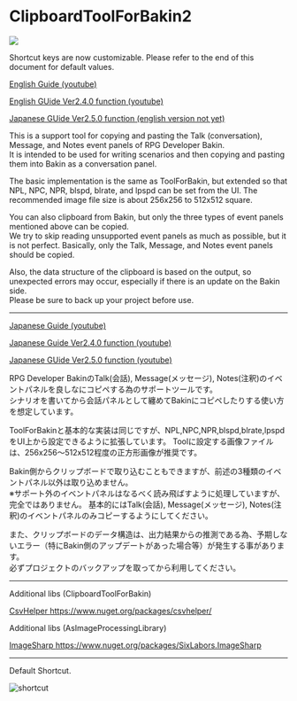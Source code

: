 # ClipboardToolForBakin2

[![](https://img.youtube.com/vi/shRh2ZDNV1A/0.jpg)](https://www.youtube.com/watch?v=shRh2ZDNV1A)

Shortcut keys are now customizable. Please refer to the end of this document for default values.

[English Guide (youtube)](https://www.youtube.com/watch?v=8xlUcF1CxJU)

[English GUide Ver2.4.0 function (youtube)](https://www.youtube.com/watch?v=Hfff0LJeg_8)

[Japanese GUide Ver2.5.0 function (english version not yet)](https://www.youtube.com/watch?v=0fjFRGD9lHA)

This is a support tool for copying and pasting the Talk (conversation), Message, and Notes event panels of RPG Developer Bakin.  
It is intended to be used for writing scenarios and then copying and pasting them into Bakin as a conversation panel.

The basic implementation is the same as ToolForBakin, but extended so that NPL, NPC, NPR, blspd, blrate, and lpspd can be set from the UI.
The recommended image file size is about 256x256 to 512x512 square.

You can also clipboard from Bakin, but only the three types of event panels mentioned above can be copied.  
We try to skip reading unsupported event panels as much as possible, but it is not perfect.
Basically, only the Talk, Message, and Notes event panels should be copied.

Also, the data structure of the clipboard is based on the output, so unexpected errors may occur, especially if there is an update on the Bakin side.  
Please be sure to back up your project before use.

---
[Japanese Guide (youtube)](https://www.youtube.com/watch?v=shRh2ZDNV1A)

[Japanese Guide Ver2.4.0 function (youtube)](https://www.youtube.com/watch?v=6zDd8ZkF47U)

[Japanese GUide Ver2.5.0 function (youtube)](https://www.youtube.com/watch?v=0fjFRGD9lHA)

RPG Developer BakinのTalk(会話), Message(メッセージ), Notes(注釈)のイベントパネルを良しなにコピペする為のサポートツールです。  
シナリオを書いてから会話パネルとして纏めてBakinにコピペしたりする使い方を想定しています。

ToolForBakinと基本的な実装は同じですが、NPL,NPC,NPR,blspd,blrate,lpspdをUI上から設定できるように拡張しています。
Toolに設定する画像ファイルは、256x256～512x512程度の正方形画像が推奨です。

Bakin側からクリップボードで取り込むこともできますが、前述の3種類のイベントパネル以外は取り込めません。  
※サポート外のイベントパネルはなるべく読み飛ばすように処理していますが、完全ではありません。
基本的にはTalk(会話), Message(メッセージ), Notes(注釈)のイベントパネルのみコピーするようにしてください。

また、クリップボードのデータ構造は、出力結果からの推測である為、予期しないエラー（特にBakin側のアップデートがあった場合等）が発生する事があります。  
必ずプロジェクトのバックアップを取ってから利用してください。

---
Additional libs (ClipboardToolForBakin)

[CsvHelper ](https://www.nuget.org/packages/csvhelper/)https://www.nuget.org/packages/csvhelper/

Additional libs (AsImageProcessingLibrary)

[ImageSharp ](https://www.nuget.org/packages/SixLabors.ImageSharp)https://www.nuget.org/packages/SixLabors.ImageSharp

---
Default Shortcut.

![shortcut](https://github.com/MayaEnomoto/ClipboardToolForBakin2/assets/2517436/1531a16f-89db-44ce-a874-210e04c28068)
